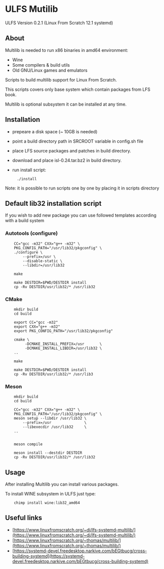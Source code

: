 # ULFS Mutilib

ULFS Version 0.2.1 (Linux From Scratch 12.1 systemd)

## About

Multilib is needed to run x86 binaries in amd64 environment:

* Wine
* Some compilers & build utils
* Old GNU/Linux games and emulators

Scripts to build multilib support for Linux From Scratch.

This scripts covers only base system which contain packages from LFS book.

Multilib is optional subsystem it can be installed at any time.

## Installation

* prepeare a disk space (~ 10GB is needed)
* point a build directory path in SRCROOT variable in config.sh file
* place LFS source packages and patches in build directory.
* download and place isl-0.24.tar.bz2 in build directory.
* run install script:

        ./install

Note: it is possible to run scripts one by one by placing it in scripts directory

## Default lib32 installation script

If you wish to add new package you can use followed templates according with a build system

### Autotools (configure)

        CC="gcc -m32" CXX="g++ -m32" \
        PKG_CONFIG_PATH="/usr/lib32/pkgconfig" \
        ./configure \
            --prefix=/usr \
            --disable-static \
            --libdir=/usr/lib32

        make

        make DESTDIR=$PWD/DESTDIR install
        cp -Rv DESTDIR/usr/lib32/* /usr/lib32

### CMake
        mkdir build
        cd build

        export CC="gcc -m32"
        export CXX="g++ -m32"
        export PKG_CONFIG_PATH="/usr/lib32/pkgconfig"
        
        cmake \
             -DCMAKE_INSTALL_PREFIX=/usr       \
             -DCMAKE_INSTALL_LIBDIR=/usr/lib32 \
        ..

        make

        make DESTDIR=$PWD/DESTDIR install
        cp -Rv DESTDIR/usr/lib32/* /usr/lib3

### Meson

        mkdir build
        cd build

        CC="gcc -m32" CXX="g++ -m32" \
        PKG_CONFIG_PATH="/usr/lib32/pkgconfig" \
        meson setup --libdir /usr/lib32 \
            --prefix=/usr               \
            --libexecdir /usr/lib32     \
        ..


        meson compile

        meson install --destdir DESTDIR
        cp -Rv DESTDIR/usr/lib32/* /usr/lib32

## Usage

After installing Multilib you can install various packages.

To install WINE subsystem in ULFS just type:

        chimp install wine:lib32_amd64

## Useful links

* [https://www.linuxfromscratch.org/~dj/lfs-systemd-multilib/](https://www.linuxfromscratch.org/~dj/lfs-systemd-multilib/)
* [https://www.linuxfromscratch.org/~thomas/multilib/](https://www.linuxfromscratch.org/~thomas/multilib/)
* [https://systemd-devel.freedesktop.narkive.com/bEGtbucg/cross-building-systemd](https://systemd-devel.freedesktop.narkive.com/bEGtbucg/cross-building-systemd)
